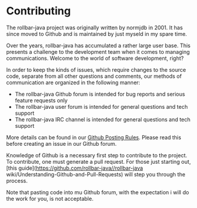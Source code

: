 # Contributing

The rollbar-java project was originally written by normjdb in 2001. It has since moved to Github and is maintained by just myseld in my spare time.  

Over the years, rollbar-java has accumulated a rather large user base. This presents a challenge to the development team when it comes to managing communications. Welcome to the world of software development, right?

In order to keep the kinds of issues, which require changes to the source code, separate from all other questions and comments, our methods of communication are organized in the following manner:

- The rollbar-java Github forum is intended for bug reports and serious feature requests only
- The rollbar-java user forum is intended for general questions and tech support
- The  rollbar-java IRC channel is intended for general questions and tech support

More details can be found in our [Github Posting Rules](https://github.com/craztloka.com/wiki/Github-Posting-Rules). Please read this before creating an issue in our Github forum.

Knowledge of Github is a necessary first step to contribute to the project. To contribute, one must generate a pull request. For those just starting out, [this guide](https://github.com/rollbar-java//rollbar-java wiki/Understanding-Github-and-Pull-Requests) will step you through the process. 

Note that pasting code into mu Github forum, with the expectation i will do the work for you, is not acceptable.
